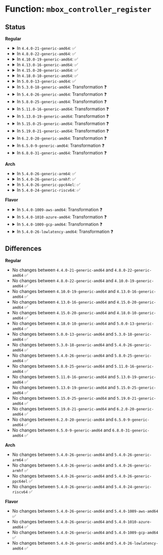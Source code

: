 # Function: <code>mbox_controller_register</code>

## Status
<b>Regular</b>
<ul>
<li>
<details>
<summary>In <code>4.4.0-21-generic-amd64</code>: ✅</summary>

```c
int mbox_controller_register(struct mbox_controller * mbox)
```

```json
{
  "name": "mbox_controller_register",
  "collision_type": "Unique Global",
  "inline_type": "No",
  "funcs": [
    {
      "addr": 18446744071586100768,
      "name": "mbox_controller_register",
      "external": true,
      "loc": "drivers/mailbox/mailbox.c:441",
      "file": "drivers/mailbox/mailbox.c",
      "inline": "seen, unknown",
      "caller_inline": [],
      "caller_func": [
        "drivers/mailbox/pcc.c:pcc_mbox_probe"
      ]
    }
  ],
  "symbols": [
    {
      "addr": 18446744071586100768,
      "name": "mbox_controller_register",
      "section": ".text",
      "bind": "STB_GLOBAL",
      "size": 282
    }
  ]
}
```
</details>
</li>
<li>
<details>
<summary>In <code>4.8.0-22-generic-amd64</code>: ✅</summary>

```c
int mbox_controller_register(struct mbox_controller * mbox)
```

```json
{
  "name": "mbox_controller_register",
  "collision_type": "Unique Global",
  "inline_type": "No",
  "funcs": [
    {
      "addr": 18446744071586513152,
      "name": "mbox_controller_register",
      "external": true,
      "loc": "drivers/mailbox/mailbox.c:441",
      "file": "drivers/mailbox/mailbox.c",
      "inline": "seen, unknown",
      "caller_inline": [],
      "caller_func": [
        "drivers/mailbox/pcc.c:pcc_mbox_probe"
      ]
    }
  ],
  "symbols": [
    {
      "addr": 18446744071586513152,
      "name": "mbox_controller_register",
      "section": ".text",
      "bind": "STB_GLOBAL",
      "size": 281
    }
  ]
}
```
</details>
</li>
<li>
<details>
<summary>In <code>4.10.0-19-generic-amd64</code>: ✅</summary>

```c
int mbox_controller_register(struct mbox_controller * mbox)
```

```json
{
  "name": "mbox_controller_register",
  "collision_type": "Unique Global",
  "inline_type": "No",
  "funcs": [
    {
      "addr": 18446744071586692288,
      "name": "mbox_controller_register",
      "external": true,
      "loc": "drivers/mailbox/mailbox.c:440",
      "file": "drivers/mailbox/mailbox.c",
      "inline": "seen, unknown",
      "caller_inline": [],
      "caller_func": [
        "drivers/mailbox/pcc.c:pcc_mbox_probe"
      ]
    }
  ],
  "symbols": [
    {
      "addr": 18446744071586692288,
      "name": "mbox_controller_register",
      "section": ".text",
      "bind": "STB_GLOBAL",
      "size": 281
    }
  ]
}
```
</details>
</li>
<li>
<details>
<summary>In <code>4.13.0-16-generic-amd64</code>: ✅</summary>

```c
int mbox_controller_register(struct mbox_controller * mbox)
```

```json
{
  "name": "mbox_controller_register",
  "collision_type": "Unique Global",
  "inline_type": "No",
  "funcs": [
    {
      "addr": 18446744071586817456,
      "name": "mbox_controller_register",
      "external": true,
      "loc": "drivers/mailbox/mailbox.c:447",
      "file": "drivers/mailbox/mailbox.c",
      "inline": "seen, unknown",
      "caller_inline": [],
      "caller_func": [
        "drivers/mailbox/pcc.c:pcc_mbox_probe"
      ]
    }
  ],
  "symbols": [
    {
      "addr": 18446744071586817456,
      "name": "mbox_controller_register",
      "section": ".text",
      "bind": "STB_GLOBAL",
      "size": 310
    }
  ]
}
```
</details>
</li>
<li>
<details>
<summary>In <code>4.15.0-20-generic-amd64</code>: ✅</summary>

```c
int mbox_controller_register(struct mbox_controller * mbox)
```

```json
{
  "name": "mbox_controller_register",
  "collision_type": "Unique Global",
  "inline_type": "No",
  "funcs": [
    {
      "addr": 18446744071587301744,
      "name": "mbox_controller_register",
      "external": true,
      "loc": "drivers/mailbox/mailbox.c:447",
      "file": "drivers/mailbox/mailbox.c",
      "inline": "seen, unknown",
      "caller_inline": [],
      "caller_func": [
        "drivers/mailbox/pcc.c:pcc_mbox_probe"
      ]
    }
  ],
  "symbols": [
    {
      "addr": 18446744071587301744,
      "name": "mbox_controller_register",
      "section": ".text",
      "bind": "STB_GLOBAL",
      "size": 310
    }
  ]
}
```
</details>
</li>
<li>
<details>
<summary>In <code>4.18.0-10-generic-amd64</code>: ✅</summary>

```c
int mbox_controller_register(struct mbox_controller * mbox)
```

```json
{
  "name": "mbox_controller_register",
  "collision_type": "Unique Global",
  "inline_type": "No",
  "funcs": [
    {
      "addr": 18446744071587604496,
      "name": "mbox_controller_register",
      "external": true,
      "loc": "drivers/mailbox/mailbox.c:447",
      "file": "drivers/mailbox/mailbox.c",
      "inline": "seen, unknown",
      "caller_inline": [],
      "caller_func": [
        "drivers/mailbox/pcc.c:pcc_mbox_probe"
      ]
    }
  ],
  "symbols": [
    {
      "addr": 18446744071587604496,
      "name": "mbox_controller_register",
      "section": ".text",
      "bind": "STB_GLOBAL",
      "size": 310
    }
  ]
}
```
</details>
</li>
<li>
<details>
<summary>In <code>5.0.0-13-generic-amd64</code>: ✅</summary>

```c
int mbox_controller_register(struct mbox_controller * mbox)
```

```json
{
  "name": "mbox_controller_register",
  "collision_type": "Unique Global",
  "inline_type": "No",
  "funcs": [
    {
      "addr": 18446744071587732272,
      "name": "mbox_controller_register",
      "external": true,
      "loc": "drivers/mailbox/mailbox.c:477",
      "file": "drivers/mailbox/mailbox.c",
      "inline": "seen, unknown",
      "caller_inline": [],
      "caller_func": [
        "drivers/mailbox/mailbox.c:devm_mbox_controller_register",
        "drivers/mailbox/pcc.c:pcc_mbox_probe"
      ]
    }
  ],
  "symbols": [
    {
      "addr": 18446744071587732272,
      "name": "mbox_controller_register",
      "section": ".text",
      "bind": "STB_GLOBAL",
      "size": 310
    }
  ]
}
```
</details>
</li>
<li>
<details>
<summary>In <code>5.3.0-18-generic-amd64</code>: Transformation ❓</summary>

```c
int mbox_controller_register(struct mbox_controller * mbox)
```

```json
{
  "name": "mbox_controller_register",
  "collision_type": "Unique Global",
  "inline_type": "No",
  "funcs": [
    {
      "addr": 0,
      "name": "mbox_controller_register",
      "external": true,
      "loc": "drivers/mailbox/mailbox.c:476",
      "file": "drivers/mailbox/mailbox.c",
      "inline": "seen, unknown",
      "caller_inline": [],
      "caller_func": [
        "drivers/mailbox/mailbox.c:devm_mbox_controller_register",
        "drivers/mailbox/pcc.c:pcc_mbox_probe"
      ]
    }
  ],
  "symbols": [
    {
      "addr": 18446744071588018265,
      "name": "mbox_controller_register.cold",
      "section": ".text",
      "bind": "STB_LOCAL",
      "size": 22
    },
    {
      "addr": 18446744071588016320,
      "name": "mbox_controller_register",
      "section": ".text",
      "bind": "STB_GLOBAL",
      "size": 309
    }
  ]
}
```
</details>
</li>
<li>
<details>
<summary>In <code>5.4.0-26-generic-amd64</code>: Transformation ❓</summary>

```c
int mbox_controller_register(struct mbox_controller * mbox)
```

```json
{
  "name": "mbox_controller_register",
  "collision_type": "Unique Global",
  "inline_type": "No",
  "funcs": [
    {
      "addr": 0,
      "name": "mbox_controller_register",
      "external": true,
      "loc": "drivers/mailbox/mailbox.c:476",
      "file": "drivers/mailbox/mailbox.c",
      "inline": "seen, unknown",
      "caller_inline": [],
      "caller_func": [
        "drivers/mailbox/mailbox.c:devm_mbox_controller_register",
        "drivers/mailbox/pcc.c:pcc_mbox_probe"
      ]
    }
  ],
  "symbols": [
    {
      "addr": 18446744071588225961,
      "name": "mbox_controller_register.cold",
      "section": ".text",
      "bind": "STB_LOCAL",
      "size": 22
    },
    {
      "addr": 18446744071588224064,
      "name": "mbox_controller_register",
      "section": ".text",
      "bind": "STB_GLOBAL",
      "size": 309
    }
  ]
}
```
</details>
</li>
<li>
<details>
<summary>In <code>5.8.0-25-generic-amd64</code>: Transformation ❓</summary>

```c
int mbox_controller_register(struct mbox_controller * mbox)
```

```json
{
  "name": "mbox_controller_register",
  "collision_type": "Unique Global",
  "inline_type": "No",
  "funcs": [
    {
      "addr": 0,
      "name": "mbox_controller_register",
      "external": true,
      "loc": "drivers/mailbox/mailbox.c:476",
      "file": "drivers/mailbox/mailbox.c",
      "inline": "seen, unknown",
      "caller_inline": [],
      "caller_func": [
        "drivers/mailbox/mailbox.c:devm_mbox_controller_register",
        "drivers/mailbox/pcc.c:pcc_mbox_probe"
      ]
    }
  ],
  "symbols": [
    {
      "addr": 18446744071589100587,
      "name": "mbox_controller_register.cold",
      "section": ".text",
      "bind": "STB_LOCAL",
      "size": 22
    },
    {
      "addr": 18446744071589099376,
      "name": "mbox_controller_register",
      "section": ".text",
      "bind": "STB_GLOBAL",
      "size": 312
    }
  ]
}
```
</details>
</li>
<li>
<details>
<summary>In <code>5.11.0-16-generic-amd64</code>: Transformation ❓</summary>

```c
int mbox_controller_register(struct mbox_controller * mbox)
```

```json
{
  "name": "mbox_controller_register",
  "collision_type": "Unique Global",
  "inline_type": "No",
  "funcs": [
    {
      "addr": 0,
      "name": "mbox_controller_register",
      "external": true,
      "loc": "drivers/mailbox/mailbox.c:478",
      "file": "drivers/mailbox/mailbox.c",
      "inline": "seen, unknown",
      "caller_inline": [],
      "caller_func": [
        "drivers/mailbox/mailbox.c:devm_mbox_controller_register",
        "drivers/mailbox/pcc.c:pcc_mbox_probe"
      ]
    }
  ],
  "symbols": [
    {
      "addr": 18446744071591614820,
      "name": "mbox_controller_register.cold",
      "section": ".text",
      "bind": "STB_LOCAL",
      "size": 22
    },
    {
      "addr": 18446744071589099200,
      "name": "mbox_controller_register",
      "section": ".text",
      "bind": "STB_GLOBAL",
      "size": 312
    }
  ]
}
```
</details>
</li>
<li>
<details>
<summary>In <code>5.13.0-19-generic-amd64</code>: Transformation ❓</summary>

```c
int mbox_controller_register(struct mbox_controller * mbox)
```

```json
{
  "name": "mbox_controller_register",
  "collision_type": "Unique Global",
  "inline_type": "No",
  "funcs": [
    {
      "addr": 0,
      "name": "mbox_controller_register",
      "external": true,
      "loc": "drivers/mailbox/mailbox.c:478",
      "file": "drivers/mailbox/mailbox.c",
      "inline": "seen, unknown",
      "caller_inline": [],
      "caller_func": [
        "drivers/mailbox/mailbox.c:devm_mbox_controller_register",
        "drivers/mailbox/pcc.c:pcc_mbox_probe"
      ]
    }
  ],
  "symbols": [
    {
      "addr": 18446744071591558090,
      "name": "mbox_controller_register.cold",
      "section": ".text",
      "bind": "STB_LOCAL",
      "size": 22
    },
    {
      "addr": 18446744071588988416,
      "name": "mbox_controller_register",
      "section": ".text",
      "bind": "STB_GLOBAL",
      "size": 312
    }
  ]
}
```
</details>
</li>
<li>
<details>
<summary>In <code>5.15.0-25-generic-amd64</code>: Transformation ❓</summary>

```c
int mbox_controller_register(struct mbox_controller * mbox)
```

```json
{
  "name": "mbox_controller_register",
  "collision_type": "Unique Global",
  "inline_type": "No",
  "funcs": [
    {
      "addr": 0,
      "name": "mbox_controller_register",
      "external": true,
      "loc": "drivers/mailbox/mailbox.c:478",
      "file": "drivers/mailbox/mailbox.c",
      "inline": "seen, unknown",
      "caller_inline": [],
      "caller_func": [
        "drivers/mailbox/mailbox.c:devm_mbox_controller_register",
        "drivers/mailbox/pcc.c:pcc_mbox_probe"
      ]
    }
  ],
  "symbols": [
    {
      "addr": 18446744071592678615,
      "name": "mbox_controller_register.cold",
      "section": ".text",
      "bind": "STB_LOCAL",
      "size": 67
    },
    {
      "addr": 18446744071589702416,
      "name": "mbox_controller_register",
      "section": ".text",
      "bind": "STB_GLOBAL",
      "size": 343
    }
  ]
}
```
</details>
</li>
<li>
<details>
<summary>In <code>5.19.0-21-generic-amd64</code>: Transformation ❓</summary>

```c
int mbox_controller_register(struct mbox_controller * mbox)
```

```json
{
  "name": "mbox_controller_register",
  "collision_type": "Unique Global",
  "inline_type": "No",
  "funcs": [
    {
      "addr": 0,
      "name": "mbox_controller_register",
      "external": true,
      "loc": "drivers/mailbox/mailbox.c:484",
      "file": "drivers/mailbox/mailbox.c",
      "inline": "seen, unknown",
      "caller_inline": [],
      "caller_func": [
        "drivers/mailbox/mailbox.c:devm_mbox_controller_register",
        "drivers/mailbox/pcc.c:pcc_mbox_probe"
      ]
    }
  ],
  "symbols": [
    {
      "addr": 18446744071594563889,
      "name": "mbox_controller_register.cold",
      "section": ".text",
      "bind": "STB_LOCAL",
      "size": 67
    },
    {
      "addr": 18446744071591207648,
      "name": "mbox_controller_register",
      "section": ".text",
      "bind": "STB_GLOBAL",
      "size": 338
    }
  ]
}
```
</details>
</li>
<li>
<details>
<summary>In <code>6.2.0-20-generic-amd64</code>: Transformation ❓</summary>

```c
int mbox_controller_register(struct mbox_controller * mbox)
```

```json
{
  "name": "mbox_controller_register",
  "collision_type": "Unique Global",
  "inline_type": "No",
  "funcs": [
    {
      "addr": 0,
      "name": "mbox_controller_register",
      "external": true,
      "loc": "drivers/mailbox/mailbox.c:484",
      "file": "drivers/mailbox/mailbox.c",
      "inline": "seen, unknown",
      "caller_inline": [],
      "caller_func": [
        "drivers/mailbox/mailbox.c:devm_mbox_controller_register",
        "drivers/mailbox/pcc.c:pcc_mbox_probe"
      ]
    }
  ],
  "symbols": [
    {
      "addr": 18446744071596319204,
      "name": "mbox_controller_register.cold",
      "section": ".text",
      "bind": "STB_LOCAL",
      "size": 42
    },
    {
      "addr": 18446744071592949952,
      "name": "mbox_controller_register",
      "section": ".text",
      "bind": "STB_GLOBAL",
      "size": 378
    }
  ]
}
```
</details>
</li>
<li>
<details>
<summary>In <code>6.5.0-9-generic-amd64</code>: Transformation ❓</summary>

```c
int mbox_controller_register(struct mbox_controller * mbox)
```

```json
{
  "name": "mbox_controller_register",
  "collision_type": "Unique Global",
  "inline_type": "No",
  "funcs": [
    {
      "addr": 0,
      "name": "mbox_controller_register",
      "external": true,
      "loc": "drivers/mailbox/mailbox.c:524",
      "file": "drivers/mailbox/mailbox.c",
      "inline": "seen, unknown",
      "caller_inline": [],
      "caller_func": [
        "drivers/mailbox/mailbox.c:devm_mbox_controller_register",
        "drivers/mailbox/pcc.c:pcc_mbox_probe"
      ]
    }
  ],
  "symbols": [
    {
      "addr": 18446744071596848867,
      "name": "mbox_controller_register.cold",
      "section": ".text",
      "bind": "STB_LOCAL",
      "size": 42
    },
    {
      "addr": 18446744071593399952,
      "name": "mbox_controller_register",
      "section": ".text",
      "bind": "STB_GLOBAL",
      "size": 373
    }
  ]
}
```
</details>
</li>
<li>
<details>
<summary>In <code>6.8.0-31-generic-amd64</code>: Transformation ❓</summary>

```c
int mbox_controller_register(struct mbox_controller * mbox)
```

```json
{
  "name": "mbox_controller_register",
  "collision_type": "Unique Global",
  "inline_type": "No",
  "funcs": [
    {
      "addr": 0,
      "name": "mbox_controller_register",
      "external": true,
      "loc": "drivers/mailbox/mailbox.c:525",
      "file": "drivers/mailbox/mailbox.c",
      "inline": "seen, unknown",
      "caller_inline": [],
      "caller_func": [
        "drivers/mailbox/mailbox.c:devm_mbox_controller_register",
        "drivers/mailbox/pcc.c:pcc_mbox_probe"
      ]
    }
  ],
  "symbols": [
    {
      "addr": 18446744071597773557,
      "name": "mbox_controller_register.cold",
      "section": ".text",
      "bind": "STB_LOCAL",
      "size": 42
    },
    {
      "addr": 18446744071594145360,
      "name": "mbox_controller_register",
      "section": ".text",
      "bind": "STB_GLOBAL",
      "size": 373
    }
  ]
}
```
</details>
</li>
</ul>
<b>Arch</b>
<ul>
<li>
<details>
<summary>In <code>5.4.0-26-generic-arm64</code>: ✅</summary>

```c
int mbox_controller_register(struct mbox_controller * mbox)
```

```json
{
  "name": "mbox_controller_register",
  "collision_type": "Unique Global",
  "inline_type": "No",
  "funcs": [
    {
      "addr": 18446603336501665040,
      "name": "mbox_controller_register",
      "external": true,
      "loc": "drivers/mailbox/mailbox.c:476",
      "file": "drivers/mailbox/mailbox.c",
      "inline": "seen, unknown",
      "caller_inline": [],
      "caller_func": [
        "drivers/mailbox/mailbox.c:devm_mbox_controller_register",
        "drivers/mailbox/pcc.c:pcc_mbox_probe"
      ]
    }
  ],
  "symbols": [
    {
      "addr": 18446603336501665040,
      "name": "mbox_controller_register",
      "section": ".text",
      "bind": "STB_GLOBAL",
      "size": 304
    }
  ]
}
```
</details>
</li>
<li>
<details>
<summary>In <code>5.4.0-26-generic-armhf</code>: ✅</summary>

```c
int mbox_controller_register(struct mbox_controller * mbox)
```

```json
{
  "name": "mbox_controller_register",
  "collision_type": "Unique Global",
  "inline_type": "No",
  "funcs": [
    {
      "addr": 3234199296,
      "name": "mbox_controller_register",
      "external": true,
      "loc": "drivers/mailbox/mailbox.c:476",
      "file": "drivers/mailbox/mailbox.c",
      "inline": "seen, unknown",
      "caller_inline": [],
      "caller_func": [
        "drivers/mailbox/mailbox.c:devm_mbox_controller_register"
      ]
    }
  ],
  "symbols": [
    {
      "addr": 3234199296,
      "name": "mbox_controller_register",
      "section": ".text",
      "bind": "STB_GLOBAL",
      "size": 324
    }
  ]
}
```
</details>
</li>
<li>
<details>
<summary>In <code>5.4.0-26-generic-ppc64el</code>: ✅</summary>

```c
int mbox_controller_register(struct mbox_controller * mbox)
```

```json
{
  "name": "mbox_controller_register",
  "collision_type": "Unique Global",
  "inline_type": "No",
  "funcs": [
    {
      "addr": 13835058055295110352,
      "name": "mbox_controller_register",
      "external": true,
      "loc": "drivers/mailbox/mailbox.c:476",
      "file": "drivers/mailbox/mailbox.c",
      "inline": "seen, unknown",
      "caller_inline": [],
      "caller_func": [
        "drivers/mailbox/mailbox.c:devm_mbox_controller_register"
      ]
    }
  ],
  "symbols": [
    {
      "addr": 13835058055295110352,
      "name": "mbox_controller_register",
      "section": ".text",
      "bind": "STB_GLOBAL",
      "size": 416
    }
  ]
}
```
</details>
</li>
<li>
<details>
<summary>In <code>5.4.0-24-generic-riscv64</code>: ✅</summary>

```c
int mbox_controller_register(struct mbox_controller * mbox)
```

```json
{
  "name": "mbox_controller_register",
  "collision_type": "Unique Global",
  "inline_type": "No",
  "funcs": [
    {
      "addr": 18446743936278117320,
      "name": "mbox_controller_register",
      "external": true,
      "loc": "drivers/mailbox/mailbox.c:476",
      "file": "drivers/mailbox/mailbox.c",
      "inline": "seen, unknown",
      "caller_inline": [],
      "caller_func": [
        "drivers/mailbox/mailbox.c:devm_mbox_controller_register"
      ]
    }
  ],
  "symbols": [
    {
      "addr": 18446743936278117320,
      "name": "mbox_controller_register",
      "section": ".text",
      "bind": "STB_GLOBAL",
      "size": 240
    }
  ]
}
```
</details>
</li>
</ul>
<b>Flavor</b>
<ul>
<li>
<details>
<summary>In <code>5.4.0-1009-aws-amd64</code>: Transformation ❓</summary>

```c
int mbox_controller_register(struct mbox_controller * mbox)
```

```json
{
  "name": "mbox_controller_register",
  "collision_type": "Unique Global",
  "inline_type": "No",
  "funcs": [
    {
      "addr": 0,
      "name": "mbox_controller_register",
      "external": true,
      "loc": "drivers/mailbox/mailbox.c:476",
      "file": "drivers/mailbox/mailbox.c",
      "inline": "seen, unknown",
      "caller_inline": [],
      "caller_func": [
        "drivers/mailbox/mailbox.c:devm_mbox_controller_register",
        "drivers/mailbox/pcc.c:pcc_mbox_probe"
      ]
    }
  ],
  "symbols": [
    {
      "addr": 18446744071587837657,
      "name": "mbox_controller_register.cold",
      "section": ".text",
      "bind": "STB_LOCAL",
      "size": 22
    },
    {
      "addr": 18446744071587835760,
      "name": "mbox_controller_register",
      "section": ".text",
      "bind": "STB_GLOBAL",
      "size": 309
    }
  ]
}
```
</details>
</li>
<li>
<details>
<summary>In <code>5.4.0-1010-azure-amd64</code>: Transformation ❓</summary>

```c
int mbox_controller_register(struct mbox_controller * mbox)
```

```json
{
  "name": "mbox_controller_register",
  "collision_type": "Unique Global",
  "inline_type": "No",
  "funcs": [
    {
      "addr": 0,
      "name": "mbox_controller_register",
      "external": true,
      "loc": "drivers/mailbox/mailbox.c:476",
      "file": "drivers/mailbox/mailbox.c",
      "inline": "seen, unknown",
      "caller_inline": [],
      "caller_func": [
        "drivers/mailbox/mailbox.c:devm_mbox_controller_register",
        "drivers/mailbox/pcc.c:pcc_mbox_probe"
      ]
    }
  ],
  "symbols": [
    {
      "addr": 18446744071587544025,
      "name": "mbox_controller_register.cold",
      "section": ".text",
      "bind": "STB_LOCAL",
      "size": 22
    },
    {
      "addr": 18446744071587542128,
      "name": "mbox_controller_register",
      "section": ".text",
      "bind": "STB_GLOBAL",
      "size": 309
    }
  ]
}
```
</details>
</li>
<li>
<details>
<summary>In <code>5.4.0-1009-gcp-amd64</code>: Transformation ❓</summary>

```c
int mbox_controller_register(struct mbox_controller * mbox)
```

```json
{
  "name": "mbox_controller_register",
  "collision_type": "Unique Global",
  "inline_type": "No",
  "funcs": [
    {
      "addr": 0,
      "name": "mbox_controller_register",
      "external": true,
      "loc": "drivers/mailbox/mailbox.c:476",
      "file": "drivers/mailbox/mailbox.c",
      "inline": "seen, unknown",
      "caller_inline": [],
      "caller_func": [
        "drivers/mailbox/mailbox.c:devm_mbox_controller_register",
        "drivers/mailbox/pcc.c:pcc_mbox_probe"
      ]
    }
  ],
  "symbols": [
    {
      "addr": 18446744071588180441,
      "name": "mbox_controller_register.cold",
      "section": ".text",
      "bind": "STB_LOCAL",
      "size": 22
    },
    {
      "addr": 18446744071588178544,
      "name": "mbox_controller_register",
      "section": ".text",
      "bind": "STB_GLOBAL",
      "size": 309
    }
  ]
}
```
</details>
</li>
<li>
<details>
<summary>In <code>5.4.0-26-lowlatency-amd64</code>: Transformation ❓</summary>

```c
int mbox_controller_register(struct mbox_controller * mbox)
```

```json
{
  "name": "mbox_controller_register",
  "collision_type": "Unique Global",
  "inline_type": "No",
  "funcs": [
    {
      "addr": 0,
      "name": "mbox_controller_register",
      "external": true,
      "loc": "drivers/mailbox/mailbox.c:476",
      "file": "drivers/mailbox/mailbox.c",
      "inline": "seen, unknown",
      "caller_inline": [],
      "caller_func": [
        "drivers/mailbox/mailbox.c:devm_mbox_controller_register",
        "drivers/mailbox/pcc.c:pcc_mbox_probe"
      ]
    }
  ],
  "symbols": [
    {
      "addr": 18446744071588298329,
      "name": "mbox_controller_register.cold",
      "section": ".text",
      "bind": "STB_LOCAL",
      "size": 22
    },
    {
      "addr": 18446744071588296432,
      "name": "mbox_controller_register",
      "section": ".text",
      "bind": "STB_GLOBAL",
      "size": 309
    }
  ]
}
```
</details>
</li>
</ul>

## Differences
<b>Regular</b>
<ul>
<li>
No changes between <code>4.4.0-21-generic-amd64</code> and <code>4.8.0-22-generic-amd64</code> ✅
</li>
<li>
No changes between <code>4.8.0-22-generic-amd64</code> and <code>4.10.0-19-generic-amd64</code> ✅
</li>
<li>
No changes between <code>4.10.0-19-generic-amd64</code> and <code>4.13.0-16-generic-amd64</code> ✅
</li>
<li>
No changes between <code>4.13.0-16-generic-amd64</code> and <code>4.15.0-20-generic-amd64</code> ✅
</li>
<li>
No changes between <code>4.15.0-20-generic-amd64</code> and <code>4.18.0-10-generic-amd64</code> ✅
</li>
<li>
No changes between <code>4.18.0-10-generic-amd64</code> and <code>5.0.0-13-generic-amd64</code> ✅
</li>
<li>
No changes between <code>5.0.0-13-generic-amd64</code> and <code>5.3.0-18-generic-amd64</code> ✅
</li>
<li>
No changes between <code>5.3.0-18-generic-amd64</code> and <code>5.4.0-26-generic-amd64</code> ✅
</li>
<li>
No changes between <code>5.4.0-26-generic-amd64</code> and <code>5.8.0-25-generic-amd64</code> ✅
</li>
<li>
No changes between <code>5.8.0-25-generic-amd64</code> and <code>5.11.0-16-generic-amd64</code> ✅
</li>
<li>
No changes between <code>5.11.0-16-generic-amd64</code> and <code>5.13.0-19-generic-amd64</code> ✅
</li>
<li>
No changes between <code>5.13.0-19-generic-amd64</code> and <code>5.15.0-25-generic-amd64</code> ✅
</li>
<li>
No changes between <code>5.15.0-25-generic-amd64</code> and <code>5.19.0-21-generic-amd64</code> ✅
</li>
<li>
No changes between <code>5.19.0-21-generic-amd64</code> and <code>6.2.0-20-generic-amd64</code> ✅
</li>
<li>
No changes between <code>6.2.0-20-generic-amd64</code> and <code>6.5.0-9-generic-amd64</code> ✅
</li>
<li>
No changes between <code>6.5.0-9-generic-amd64</code> and <code>6.8.0-31-generic-amd64</code> ✅
</li>
</ul>
<b>Arch</b>
<ul>
<li>
No changes between <code>5.4.0-26-generic-amd64</code> and <code>5.4.0-26-generic-arm64</code> ✅
</li>
<li>
No changes between <code>5.4.0-26-generic-amd64</code> and <code>5.4.0-26-generic-armhf</code> ✅
</li>
<li>
No changes between <code>5.4.0-26-generic-amd64</code> and <code>5.4.0-26-generic-ppc64el</code> ✅
</li>
<li>
No changes between <code>5.4.0-26-generic-amd64</code> and <code>5.4.0-24-generic-riscv64</code> ✅
</li>
</ul>
<b>Flavor</b>
<ul>
<li>
No changes between <code>5.4.0-26-generic-amd64</code> and <code>5.4.0-1009-aws-amd64</code> ✅
</li>
<li>
No changes between <code>5.4.0-26-generic-amd64</code> and <code>5.4.0-1010-azure-amd64</code> ✅
</li>
<li>
No changes between <code>5.4.0-26-generic-amd64</code> and <code>5.4.0-1009-gcp-amd64</code> ✅
</li>
<li>
No changes between <code>5.4.0-26-generic-amd64</code> and <code>5.4.0-26-lowlatency-amd64</code> ✅
</li>
</ul>

